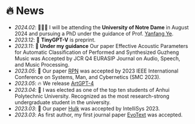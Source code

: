# 🔥 News
- *2024.02*: 🎉🎉🎉 I will be attending the **University of Notre Dame** in August 2024 and pursuing a PhD under the guidance of Prof. [Yanfang Ye](http://yes-lab.org/).
- *2023.12*: 🎉 **TinyGPT-V** is preprint. 
- *2023.11*: 🎉 **Under my guidance** Our paper Effective Acoustic Parameters for Automatic Classification of Performed and Synthesized Guzheng Music was Accepted by JCR Q4 EURASIP Journal on Audio, Speech, and Music Processing.
- *2023.05*: 🎉 Our paper [RPN](https://arxiv.org/abs/2212.05961) was accepted by 2023 IEEE International Conference on Systems, Man, and Cybernetics (SMC 2023).
- *2023.05*: 🔥 We release [ArtGPT-4](https://huggingface.co/Tyrannosaurus/ArtGPT-4)
- *2023.04*: 🎉 I was elected as one of the top ten students of Anhui Polytechnic University. Recognized as the most research-strong undergraduate student in the university.
- *2023.03*: 🎉 Our paper [Hulk](https://arxiv.org/abs/2302.13741) was accepted by IntelliSys 2023.
- *2023.03*: As first author, my first journal paper [EvoText](https://www.mdpi.com/2076-3417/13/8/4758) was accepted.
